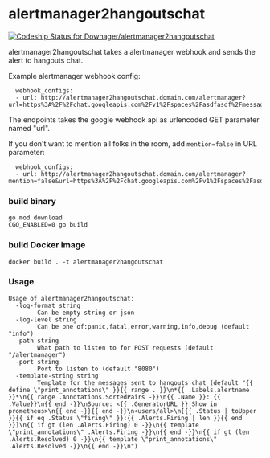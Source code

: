 # alertmanager2hangoutschat

[![Codeship Status for Downager/alertmanager2hangoutschat](https://app.codeship.com/projects/4ff9e7cc-fd8f-425a-a7f8-c74864176475/status?branch=master)](https://app.codeship.com/projects/418315)

alertmanager2hangoutschat takes a alertmanager webhook and sends the alert to hangouts chat.

Example alertmanager webhook config:
```
  webhook_configs:
  - url: http://alertmanager2hangoutschat.domain.com/alertmanager?url=https%3A%2F%2Fchat.googleapis.com%2Fv1%2Fspaces%2Fasdfasdf%2Fmessages%3Fkey%3DKEY%26token%3DTOKEN

```
The endpoints takes the google webhook api as urlencoded GET parameter named "url". 

If you don't want to mention all folks in the room, add `mention=false` in URL parameter:
```
  webhook_configs:
  - url: http://alertmanager2hangoutschat.domain.com/alertmanager?mention=false&url=https%3A%2F%2Fchat.googleapis.com%2Fv1%2Fspaces%2Fasdfasdf%2Fmessages%3Fkey%3DKEY%26token%3DTOKEN
```


### build binary

```
go mod download
CGO_ENABLED=0 go build
```

### build Docker image

```
docker build . -t alertmanager2hangoutschat
```

### Usage
```
Usage of alertmanager2hangoutschat:
  -log-format string
        Can be empty string or json
  -log-level string
        Can be one of:panic,fatal,error,warning,info,debug (default "info")
  -path string
        What path to listen to for POST requests (default "/alertmanager")
  -port string
        Port to listen to (default "8080")
  -template-string string
        Template for the messages sent to hangouts chat (default "{{ define \"print_annotations\" }}{{ range . }}\n*{{ .Labels.alertname }}*\n{{ range .Annotations.SortedPairs -}}\n{{ .Name }}: {{ .Value}}\n{{ end -}}\nSource: <{{ .GeneratorURL }}|Show in prometheus>\n{{ end -}}{{ end -}}\n<users/all>\n[{{ .Status | toUpper }}{{ if eq .Status \"firing\" }}:{{ .Alerts.Firing | len }}{{ end }}]\n{{ if gt (len .Alerts.Firing) 0 -}}\n{{ template \"print_annotations\" .Alerts.Firing -}}\n{{ end -}}\n{{ if gt (len .Alerts.Resolved) 0 -}}\n{{ template \"print_annotations\" .Alerts.Resolved -}}\n{{ end -}}\n")
```

